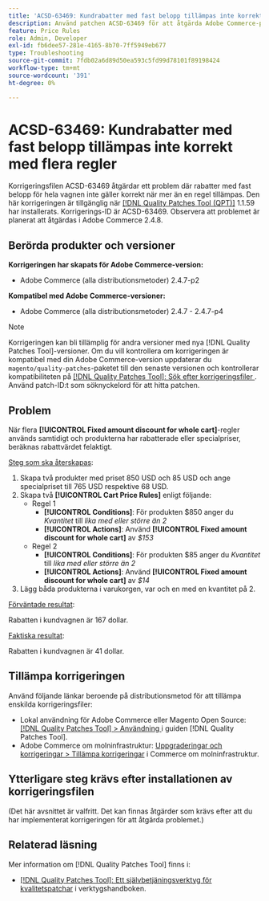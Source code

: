 ```yaml
---
title: 'ACSD-63469: Kundrabatter med fast belopp tillämpas inte korrekt med flera regler'
description: Använd patchen ACSD-63469 för att åtgärda Adobe Commerce-problemet där rabatter med fast belopp för hela kundvagnen inte gäller korrekt när mer än en regel används.
feature: Price Rules
role: Admin, Developer
exl-id: fb6dee57-281e-4165-8b70-7ff5949eb677
type: Troubleshooting
source-git-commit: 7fdb02a6d89d50ea593c5fd99d78101f89198424
workflow-type: tm+mt
source-wordcount: '391'
ht-degree: 0%

---
```


# ACSD-63469: Kundrabatter med fast belopp tillämpas inte korrekt med flera regler

Korrigeringsfilen ACSD-63469 åtgärdar ett problem där rabatter med fast belopp för hela vagnen inte gäller korrekt när mer än en regel tillämpas. Den här korrigeringen är tillgänglig när [[!DNL Quality Patches Tool (QPT)]](/help/tools/quality-patches-tool/quality-patches-tool-to-self-serve-quality-patches.md) 1.1.59 har installerats. Korrigerings-ID är ACSD-63469. Observera att problemet är planerat att åtgärdas i Adobe Commerce 2.4.8.

## Berörda produkter och versioner

**Korrigeringen har skapats för Adobe Commerce-version:**

* Adobe Commerce (alla distributionsmetoder) 2.4.7-p2

**Kompatibel med Adobe Commerce-versioner:**

* Adobe Commerce (alla distributionsmetoder) 2.4.7 - 2.4.7-p4

>[!NOTE]
>
>Korrigeringen kan bli tillämplig för andra versioner med nya [!DNL Quality Patches Tool]-versioner. Om du vill kontrollera om korrigeringen är kompatibel med din Adobe Commerce-version uppdaterar du `magento/quality-patches`-paketet till den senaste versionen och kontrollerar kompatibiliteten på [[!DNL Quality Patches Tool]: Sök efter korrigeringsfiler ](https://experienceleague.adobe.com/tools/commerce-quality-patches/index.html). Använd patch-ID:t som söknyckelord för att hitta patchen.

## Problem

När flera **[!UICONTROL Fixed amount discount for whole cart]**-regler används samtidigt och produkterna har rabatterade eller specialpriser, beräknas rabattvärdet felaktigt.

<u>Steg som ska återskapas</u>:

1. Skapa två produkter med priset 850 USD och 85 USD och ange specialpriset till 765 USD respektive 68 USD.
1. Skapa två **[!UICONTROL Cart Price Rules]** enligt följande:
   * Regel 1
      * **[!UICONTROL Conditions]**: För produkten $850 anger du *Kvantitet* till *lika med eller större än 2*
      * **[!UICONTROL Actions]**: Använd **[!UICONTROL Fixed amount discount for whole cart]** av *$153*
   * Regel 2
      * **[!UICONTROL Conditions]**: För produkten $85 anger du *Kvantitet* till *lika med eller större än 2*
      * **[!UICONTROL Actions]**: Använd **[!UICONTROL Fixed amount discount for whole cart]** av *$14*
1. Lägg båda produkterna i varukorgen, var och en med en kvantitet på 2.

<u>Förväntade resultat</u>:

Rabatten i kundvagnen är 167 dollar.

<u>Faktiska resultat</u>:

Rabatten i kundvagnen är 41 dollar.

## Tillämpa korrigeringen

Använd följande länkar beroende på distributionsmetod för att tillämpa enskilda korrigeringsfiler:

* Lokal användning för Adobe Commerce eller Magento Open Source: [[!DNL Quality Patches Tool] > Användning ](/help/tools/quality-patches-tool/usage.md) i guiden [!DNL Quality Patches Tool].
* Adobe Commerce om molninfrastruktur: [Uppgraderingar och korrigeringar > Tillämpa korrigeringar](https://experienceleague.adobe.com/docs/commerce-cloud-service/user-guide/develop/upgrade/apply-patches.html) i Commerce om molninfrastruktur.

## Ytterligare steg krävs efter installationen av korrigeringsfilen

(Det här avsnittet är valfritt. Det kan finnas åtgärder som krävs efter att du har implementerat korrigeringen för att åtgärda problemet.) 

## Relaterad läsning

Mer information om [!DNL Quality Patches Tool] finns i:

* [[!DNL Quality Patches Tool]: Ett självbetjäningsverktyg för kvalitetspatchar](/help/tools/quality-patches-tool/quality-patches-tool-to-self-serve-quality-patches.md) i verktygshandboken.
